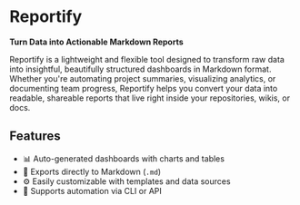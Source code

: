 # Reportify

**Turn Data into Actionable Markdown Reports**

Reportify is a lightweight and flexible tool designed to transform raw data into insightful, beautifully structured dashboards in Markdown format. Whether you're automating project summaries, visualizing analytics, or documenting team progress, Reportify helps you convert your data into readable, shareable reports that live right inside your repositories, wikis, or docs.

## Features

- 📊 Auto-generated dashboards with charts and tables  
- 📝 Exports directly to Markdown (`.md`)  
- ⚙️ Easily customizable with templates and data sources  
- 🔄 Supports automation via CLI or API  
